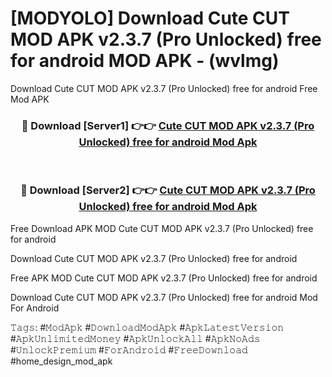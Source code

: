 # [MODYOLO] Download Cute CUT MOD APK v2.3.7 (Pro Unlocked) free for android MOD APK - (wvlmg)
Download Cute CUT MOD APK v2.3.7 (Pro Unlocked) free for android Free Mod APK

<div align="center">
<h3>🔴 Download [Server1] 👉👉 <a href="https://apk-comot.site?title=Cute_CUT_MOD_APK_v2.3.7_(Pro_Unlocked)_free_for_android">Cute CUT MOD APK v2.3.7 (Pro Unlocked) free for android Mod Apk</a></h3><br>

<h3>🔴 Download [Server2] 👉👉 <a href="https://apk-comot.site?title=Cute_CUT_MOD_APK_v2.3.7_(Pro_Unlocked)_free_for_android">Cute CUT MOD APK v2.3.7 (Pro Unlocked) free for android Mod Apk</a></h3>
</div>


Free Download APK MOD Cute CUT MOD APK v2.3.7 (Pro Unlocked) free for android

Download Cute CUT MOD APK v2.3.7 (Pro Unlocked) free for android 

Free APK MOD Cute CUT MOD APK v2.3.7 (Pro Unlocked) free for android 

Download Cute CUT MOD APK v2.3.7 (Pro Unlocked) free for android Mod For Android

𝚃𝚊𝚐𝚜: #𝙼𝚘𝚍𝙰𝚙𝚔 #𝙳𝚘𝚠𝚗𝚕𝚘𝚊𝚍𝙼𝚘𝚍𝙰𝚙𝚔 #𝙰𝚙𝚔𝙻𝚊𝚝𝚎𝚜𝚝𝚅𝚎𝚛𝚜𝚒𝚘𝚗 #𝙰𝚙𝚔𝚄𝚗𝚕𝚒𝚖𝚒𝚝𝚎𝚍𝙼𝚘𝚗𝚎𝚢 #𝙰𝚙𝚔𝚄𝚗𝚕𝚘𝚌𝚔𝙰𝚕𝚕 #𝙰𝚙𝚔𝙽𝚘𝙰𝚍𝚜 #𝚄𝚗𝚕𝚘𝚌𝚔𝙿𝚛𝚎𝚖𝚒𝚞𝚖 #𝙵𝚘𝚛𝙰𝚗𝚍𝚛𝚘𝚒𝚍 #𝙵𝚛𝚎𝚎𝙳𝚘𝚠𝚗𝚕𝚘𝚊𝚍 #home_design_mod_apk